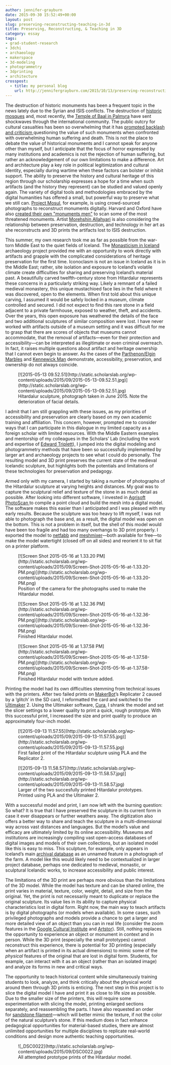 ```yaml
---
author: jennifer-grayburn
date: 2015-09-30 15:52:49+00:00
layout: post
slug: preserving-reconstructing-teaching-in-3d
title: Preserving, Reconstructing, & Teaching in 3D
category: essay
tags:
- grad-student-research
- 3dchi
- archaeology
- makerspace
- 3d-modeling
- photogrammetry
- 3dprinting
- architecture
crosspost:
  - title: my personal blog
    url: http://jennifergrayburn.com/2015/10/13/preserving-reconstructing-and-teaching-in-3d/
---
```


The destruction of historic monuments has been a frequent topic in the news lately due to the Syrian and ISIS conflicts. The destruction of [historic mosques](http://www.theguardian.com/world/gallery/2013/apr/25/syria-umayyad-mosque-destroyed-pictures) and, most recently, the [Temple of Baal in Palmyra](http://www.nytimes.com/2015/09/01/world/middleeast/isis-militants-severely-damage-temple-of-baal-in-palmyra.html?_r=0) have sent shockwaves through the international community. The public outcry for cultural casualties has been so overwhelming that it has [prompted backlash and criticism ](http://www.bbc.com/news/blogs-trending-33111424)questioning the value of such monuments when confronted with overwhelming human suffering and death. This is not the place to debate the value of historical monuments and I cannot speak for anyone other than myself, but I anticipate that the focus of horror expressed by many institutions and academics is not the rejection of human suffering, but rather an acknowledgement of our own limitations to make a difference. Art and architecture play a key role in political legitimization and cultural identity, especially during wartime when these factors can bolster or inhibit support. The ability to preserve the history and cultural heritage of this region through our scholarship expresses a hope for a time when such artifacts (and the history they represent) can be studied and valued openly again. The variety of digital tools and methodologies embraced by the digital humanities has offered a small, but powerful way to preserve what we still can. [Project Mosul](http://projectmosul.org/), for example, is using crowd-sourced photographs to reconstruct monuments digitally. Harvard and Oxford have also [created their own "monuments men"](http://www.telegraph.co.uk/news/worldnews/islamic-state/11829761/Archaeologists-plan-to-use-3D-imagery-to-preserve-antiquities-under-threat-from-Islamic-State.html) to scan some of the most threatened monuments. Artist [Morehshin Allahyari](http://www.morehshin.com/2015/05/25/material-speculation-isis/) is also considering the relationship between preservation, destruction, and technology in her art as she reconstructs and 3D prints the artifacts lost to ISIS destruction.

This summer, my own research took me as far as possible from the war-torn Middle East to the quiet fields of Iceland. The [Monasticism in Iceland](https://www.facebook.com/klausturrannsokn) archaeology project provided me with an opportunity to work directly with artifacts and grapple with the complicated considerations of heritage preservation for the first time. Iconoclasm is not an issue in Iceland as it is in the Middle East; rather, site isolation and exposure to Iceland’s volatile climate create difficulties for sharing and preserving Iceland’s material past. A beautifully carved twelfth-century stone from Hítardalur represents these concerns in a particularly striking way. Likely a remnant of a failed medieval monastery, this unique mustachioed face lies in the field where it was discovered, open to the elements. When first told about this unique carving, I assumed it would be safely locked in a museum, climate controlled and secured. I did not expect to find this rare stone in a field adjacent to a private farmhouse, exposed to weather, theft, and accidents. Over the years, this open exposure has weathered the details of the face and two additional sculptures of similar composition were lost. I have never worked with artifacts outside of a museum setting and it was difficult for me to grasp that there are scores of objects that museums cannot accommodate, that the removal of artifacts&mdash;even for their protection and accessibility&mdash;can be interpreted as illegitimate or even criminal overreach. In fact, it raises multiple questions about artifact and heritage ownership that I cannot even begin to answer. As the cases of the [Parthenon/Elgin Marbles](http://www.telegraph.co.uk/news/uknews/11274713/Why-are-the-Elgin-marbles-so-controversial-and-everything-else-you-need-to-know.html) and [Kennewick Man](http://www.pcc.edu/staff/pdf/818/whatisthekennewickmancontroversyabout.pdf) demonstrate, accessibility, preservation, and ownership do not always coincide.


<figure>
  [![2015-05-13 09.52.51](http://static.scholarslab.org/wp-content/uploads/2015/09/2015-05-13-09.52.51.jpg)](http://static.scholarslab.org/wp-content/uploads/2015/09/2015-05-13-09.52.51.jpg)
  <figcaption>
 Hítardalur sculpture, photograph taken in June 2015. Note the deterioration of facial details.
</figcaption>

</figure>

I admit that I am still grappling with these issues, as my priorities of accessibility and preservation are clearly based on my own academic training and affiliation. This concern, however, prompted me to consider ways that I can participate in this dialogue in my limited capacity as a foreign scholar with limited resources. With the Middle Eastern examples and mentorship of my colleagues in the Scholars’ Lab (including the work and expertise of [Edward Triplett](http://www.edwardtriplett.com/)), I jumped into the digital modeling and photogrammetry methods that have been so successfully implemented by larger art and archaeology projects to see what I could do personally. The resulting model and 3D print preserves the current state of the medieval Icelandic sculpture, but highlights both the potentials and limitations of these technologies for preservation and pedagogy.

Armed only with my camera, I started by taking a number of photographs of the Hítardalur sculpture at varying heights and distances. My goal was to capture the sculptural relief and texture of the stone in as much detail as possible. After looking into different software, I invested in [Agrisoft PhotoScan ](http://www.agisoft.com/)to compile a point cloud and build the mesh into a digital model. The software makes this easier than I anticipated and I was pleased with my early results. Because the sculpture was too heavy to lift myself, I was not able to photograph the base and, as a result, the digital model was open on the bottom. This is not a problem in itself, but the shell of this model would have been too fragile and had too many overhangs to 3D print properly. I exported the model to [netfabb](http://www.netfabb.com/) and [meshm](http://www.meshmixer.com/)[ixer](http://www.meshmixer.com/)&mdash;both available for free&mdash;to make the model watertight (closed off on all sides) and reorient it to sit flat on a printer platform.

<figure>
  [![Screen Shot 2015-05-16 at 1.33.20 PM](http://static.scholarslab.org/wp-content/uploads/2015/09/Screen-Shot-2015-05-16-at-1.33.20-PM.png)](http://static.scholarslab.org/wp-content/uploads/2015/09/Screen-Shot-2015-05-16-at-1.33.20-PM.png)
  <figcaption>
 Position of the camera for the photographs used to make the Hítardalur model.
</figcaption>

</figure>

<figure>
  [![Screen Shot 2015-05-16 at 1.32.36 PM](http://static.scholarslab.org/wp-content/uploads/2015/09/Screen-Shot-2015-05-16-at-1.32.36-PM.png)](http://static.scholarslab.org/wp-content/uploads/2015/09/Screen-Shot-2015-05-16-at-1.32.36-PM.png)
  <figcaption>
 Finished Hítardalur model.
</figcaption>

</figure>

<figure>
  [![Screen Shot 2015-05-16 at 1.37.58 PM](http://static.scholarslab.org/wp-content/uploads/2015/09/Screen-Shot-2015-05-16-at-1.37.58-PM.png)](http://static.scholarslab.org/wp-content/uploads/2015/09/Screen-Shot-2015-05-16-at-1.37.58-PM.png)
  <figcaption>
 Finished Hítardalur model with texture added.
</figcaption>

</figure>

Printing the model had its own difficulties stemming from technical issues with the printers. After two failed prints on [MakerBot](http://www.makerbot.com/)’s Replicater 2 caused by a ‘glitch’ in the SD card, I reformatted the card and switched to the [Ultimaker](https://ultimaker.com/) 2. Using the Ultimaker software, [Cura](https://ultimaker.com/en/products/cura-software), I shrank the model and set the slicer settings to a lower quality to print a quick, rough prototype. With this successful print, I increased the size and print quality to produce an approximately four-inch model.

<figure>
  [![2015-09-13 11.57.55](http://static.scholarslab.org/wp-content/uploads/2015/09/2015-09-13-11.57.55.jpg)](http://static.scholarslab.org/wp-content/uploads/2015/09/2015-09-13-11.57.55.jpg)
  <figcaption>
 First failed print of the Hítardalur sculpture using PLA and the Replicator 2.
</figcaption>

</figure>

<figure>
  [![2015-09-13 11.58.57](http://static.scholarslab.org/wp-content/uploads/2015/09/2015-09-13-11.58.57.jpg)](http://static.scholarslab.org/wp-content/uploads/2015/09/2015-09-13-11.58.57.jpg)
  <figcaption>
 Larger of the two succesfully printed Hítardalur prototypes. Printed using PLA and the Ultimaker 2.
</figcaption>

</figure>

With a successful model and print, I am now left with the burning question: So what? It is true that I have preserved the sculpture in its current form in case it ever disappears or further weathers away. The digitization also offers a better way to share and teach the sculpture in a multi-dimensional way across vast distances and languages. But the model’s value and efficacy are ultimately limited by its online accessibility. Museums and institutions are increasingly compiling vast open-access databases of digital images and models of their own collections, but an isolated model like this is easy to miss. This sculpture, for example, only appears in Iceland’s main [archival database](http://sarpur.is/Adfang.aspx?AdfangID=678367) as an unnamed feature in a photograph of the farm. A model like this would likely need to be contextualized in larger project database, perhaps one dedicated to medieval, monastic, or sculptural Icelandic works, to increase accessibility and public interest.

The limitations of the 3D print are perhaps more obvious than the limitations of the 3D model. While the model has texture and can be shared online, the print varies in material, texture, color, weight, detail, and size from the original. Yet, the print is not necessarily meant to duplicate or replace the original sculpture. Its value lies in its ability to capture physical characteristics lost in digital form. Right now, the main way to teach artifacts is by digital photographs (or models when available). In some cases, such privileged photographs and models provide a chance to get a larger and more detailed view of an object than you can in real life (consider the zoom features in the [Google Cultural Institute](https://www.google.com/culturalinstitute/u/0/project/art-project) and [Artstor](http://www.artstor.org/)). Still, nothing replaces the opportunity to experience an object or monument in context and in person. While the 3D print (especially the small prototypes) cannot reconstruct this experience, there is potential for 3D printing (especially when an artifact is printed in its actual dimensions) to mimic some of the _physical_ features of the original that are lost in digital form. Students, for example, can interact with it as an object (rather than an isolated image) and analyze its forms in new and critical ways.

The opportunity to teach historical content while simultaneously training students to look, analyze, and think critically about the physical world around them through 3D prints is enticing. The next step in this project is to slice the digital model I have and print it as close to life size as possible. Due to the smaller size of the printers, this will require some experimentation with slicing the model, printing enlarged sections separately, and reassembling the parts. I have also requested an order for [sandstone filament](http://www.formfutura.com/285mm-sandstone-laybrick.html)&mdash;which will better mimic the texture, if not the color of the natural sculpture’s stone. If this medium does in fact enhance pedagogical opportunities for material-based studies, there are almost unlimited opportunities for multiple disciplines to replicate real-world conditions and design more authentic teaching opportunities.



<figure>
  ![_DSC0022](http://static.scholarslab.org/wp-content/uploads/2015/09/DSC0022.jpg)
  <figcaption>
 All attempted prototype prints of the Hítardalur model.
</figcaption>

</figure>

[
](http://static.scholarslab.org/wp-content/uploads/2015/09/Screen-Shot-2015-05-16-at-1.32.36-PM.png)
